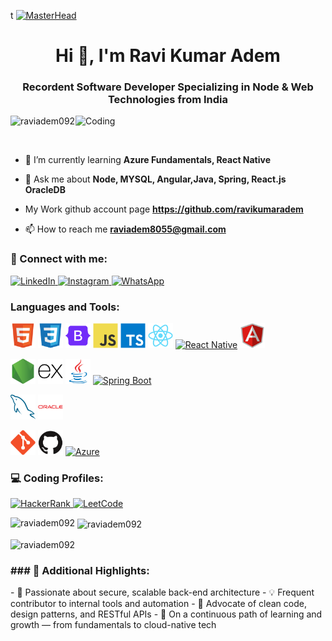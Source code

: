 t
[![MasterHead](https://user-images.githubusercontent.com/115386517/225841791-e6eb2fcf-6de1-45ec-a5e8-0c321f0af245.gif)](raviadem092.io)
<h1 align="center">Hi 👋, I'm Ravi Kumar Adem</h1>
<h3 align="center">Recordent Software Developer Specializing in Node & Web Technologies from India</h3>
<img align="right"alt="Coding"width="400"src="https://cdn.dribbble.com/users/1162077/screenshots/3848914/media/7ed7d5ca074b48b328150e5a231e8d1f.gif">

<p align="left"> <img src="https://komarev.com/ghpvc/?username=raviadem092&label=Profile%20views&color=0e75b6&style=flat" alt="raviadem092" /> </p>

<p align="left"> <a href="https://twitter.com/" target="blank"><img src="https://img.shields.io/twitter/follow/?logo=twitter&style=for-the-badge" alt="" /></a> </p>

- 🌱 I’m currently learning **Azure Fundamentals, React Native**

- 💬 Ask me about **Node, MYSQL, Angular,Java, Spring, React.js OracleDB**
-  My Work github account page **https://github.com/ravikumaradem**

- 📫 How to reach me **raviadem8055@gmail.com**

<h3 align="left">🤝 Connect with me:</h3>
<p align="left">
  <a href="https://linkedin.com/in/puzzlebyteravikumar" target="_blank">
    <img src="https://cdn.jsdelivr.net/gh/devicons/devicon/icons/linkedin/linkedin-original.svg" alt="LinkedIn" width="40" height="40"/>
  </a>
  <a href="https://www.instagram.com/ravikumaradem_17?igsh=MW50OG85YjJ4M2JhbQ==" target="_blank">
    <img src="https://img.shields.io/badge/Instagram-%23E4405F.svg?&style=for-the-badge&logo=instagram&logoColor=white" alt="Instagram" />
  </a>
  <a href="https://wa.me/916300686036" target="_blank">
    <img src="https://img.shields.io/badge/WhatsApp-25D366?style=for-the-badge&logo=whatsapp&logoColor=white" alt="WhatsApp" />
  </a>
</p>


<h3 align="left">Languages and Tools:</h3>
<p align="left">
  <!-- Web -->
  <a href="#"><img src="https://raw.githubusercontent.com/devicons/devicon/master/icons/html5/html5-original.svg" alt="HTML5" width="40" height="40"/></a>
  <a href="#"><img src="https://raw.githubusercontent.com/devicons/devicon/master/icons/css3/css3-original.svg" alt="CSS3" width="40" height="40"/></a>
  <a href="#"><img src="https://raw.githubusercontent.com/devicons/devicon/master/icons/bootstrap/bootstrap-plain.svg" alt="Bootstrap" width="40" height="40"/></a>
  <a href="#"><img src="https://raw.githubusercontent.com/devicons/devicon/master/icons/javascript/javascript-original.svg" alt="JavaScript" width="40" height="40"/></a>
  <a href="#"><img src="https://raw.githubusercontent.com/devicons/devicon/master/icons/typescript/typescript-original.svg" alt="TypeScript" width="40" height="40"/></a>
  <a href="#"><img src="https://raw.githubusercontent.com/devicons/devicon/master/icons/react/react-original.svg" alt="React" width="40" height="40"/></a>
  <a href="#"><img src="https://reactnative.dev/img/header_logo.svg" alt="React Native" width="40" height="40"/></a>
  <a href="#"><img src="https://raw.githubusercontent.com/devicons/devicon/master/icons/angularjs/angularjs-original.svg" alt="Angular" width="40" height="40"/></a>

  <!-- Backend -->
  <a href="#"><img src="https://raw.githubusercontent.com/devicons/devicon/master/icons/nodejs/nodejs-original.svg" alt="Node.js" width="40" height="40"/></a>
  <a href="#"><img src="https://raw.githubusercontent.com/devicons/devicon/master/icons/express/express-original.svg" alt="Express.js" width="40" height="40"/></a>
  <a href="#"><img src="https://raw.githubusercontent.com/devicons/devicon/master/icons/java/java-original.svg" alt="Java" width="40" height="40"/></a>
  <a href="#"><img src="https://www.vectorlogo.zone/logos/springio/springio-icon.svg" alt="Spring Boot" width="40" height="40"/></a>

  <!-- Databases -->
  <a href="#"><img src="https://raw.githubusercontent.com/devicons/devicon/master/icons/mysql/mysql-original.svg" alt="MySQL" width="40" height="40"/></a>
  <a href="#"><img src="https://raw.githubusercontent.com/devicons/devicon/master/icons/oracle/oracle-original.svg" alt="OracleDB" width="40" height="40"/></a>

  <!-- Cloud, Version Control -->
  <a href="#"><img src="https://raw.githubusercontent.com/devicons/devicon/master/icons/git/git-original.svg" alt="Git" width="40" height="40"/></a>
  <a href="#"><img src="https://raw.githubusercontent.com/devicons/devicon/master/icons/github/github-original.svg" alt="GitHub" width="40" height="40"/></a>
  <a href="#"><img src="https://cdn.jsdelivr.net/gh/devicons/devicon/icons/azure/azure-original.svg" alt="Azure" width="40" height="40"/></a>
</p>

<h3 align="left">💻 Coding Profiles:</h3>
<p align="left">
  <!-- HackerRank -->
  <a href="https://www.hackerrank.com/profile/raviadem8055" target="_blank">
    <img src="https://img.shields.io/badge/HackerRank-2EC866?style=for-the-badge&logo=hackerrank&logoColor=white" alt="HackerRank" />
  </a>
  <!-- LeetCode -->
  <a href="https://leetcode.com/u/ravikumaradem/" target="_blank">
    <img src="https://img.shields.io/badge/LeetCode-FFA116?style=for-the-badge&logo=leetcode&logoColor=black" alt="LeetCode" />
  </a>
</p>


<p><img align="left" src="https://github-readme-stats.vercel.app/api/top-langs?username=raviadem092&show_icons=true&locale=en&layout=compact" alt="raviadem092" /></p>

<p>&nbsp;<img align="center" src="https://github-readme-stats.vercel.app/api?username=raviadem092&show_icons=true&locale=en" alt="raviadem092" /></p>

<p><img align="center" src="https://github-readme-streak-stats.herokuapp.com/?user=raviadem092&" alt="raviadem092" /></p>

<h3 align="left">### 🚀 Additional Highlights:</h3>
- 🔐 Passionate about secure, scalable back-end architecture
- 💡 Frequent contributor to internal tools and automation
- 📘 Advocate of clean code, design patterns, and RESTful APIs
- 🎯 On a continuous path of learning and growth — from fundamentals to cloud-native tech

